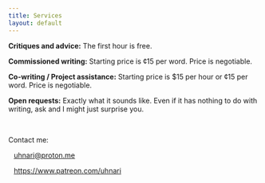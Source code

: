 ```yaml
---
title: Services
layout: default
---
```


**Critiques and advice:** The first hour is free.

**Commissioned writing:** Starting price is ¢15 per word. Price is negotiable.

**Co-writing / Project assistance:** Starting price is $15 per hour or ¢15 per word. Price is negotiable.

**Open requests:** Exactly what it sounds like. Even if it has nothing to do with writing, ask and I might just surprise you.

&ensp;

Contact me:

&ensp; uhnari@proton.me

&ensp; https://www.patreon.com/uhnari

&ensp;
